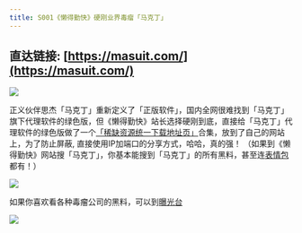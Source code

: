 ```yaml
---
title: S001《懒得勤快》硬刚业界毒瘤「马克丁」
---
```


## 直达链接: [https://masuit.com/](https://masuit.com/)


![](https://www.v2fy.com/asset/0i/OnlineToolsBook/OnlineToolsBookMD/S001_masuit_com.assets/002-20200825145551885.png)

正义伙伴思杰「马克丁」重新定义了「正版软件」，国内全网很难找到「马克丁」旗下代理软件的绿色版，但《懒得勤快》站长选择硬刚到底，直接给「马克丁」代理软件的绿色版做了一个[「稀缺资源统一下载地址页」](https://masuit.com/misc/5)合集，放到了自己的网站上，为了防止屏蔽, 直接使用IP加端口的分享方式，哈哈，真的强！ （如果到《懒得勤快》网站搜「马克丁」，你基本能搜到「马克丁」的所有黑料，甚至连[表情包](https://masuit.com/1345/%E9%A9%AC%E5%85%8B%E4%B8%81)都有！）


![](https://www.v2fy.com/asset/0i/OnlineToolsBook/OnlineToolsBookMD/S001_masuit_com.assets/004-20200825160841297.png)


如果你喜欢看各种毒瘤公司的黑料，可以到[曝光台](https://masuit.com/cat/43)

![](https://www.v2fy.com/asset/0i/OnlineToolsBook/OnlineToolsBookMD/S001_masuit_com.assets/001-20200825160857705.png)